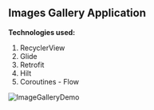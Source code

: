 ## Images Gallery Application

**Technologies used:**

1. RecyclerView
2. Glide
3. Retrofit
4. Hilt
5. Coroutines - Flow

<img alt="ImageGalleryDemo" src="https://github.com/aleh-god/image-gallery-application/blob/master/ImageGalleryDemo.gif" />